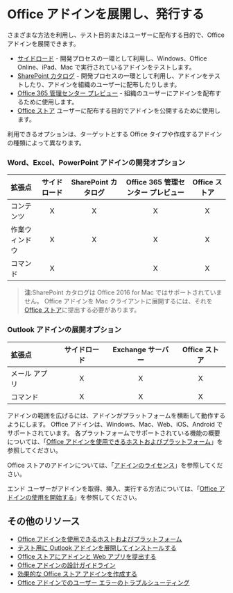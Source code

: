 
# Office アドインを展開し、発行する


さまざまな方法を利用し、テスト目的またはユーザーに配布する目的で、Office アドインを展開できます。

- [サイドロード](../testing/create-a-network-shared-folder-catalog-for-task-pane-and-content-add-ins.md) - 開発プロセスの一環として利用し、Windows、Office Online、iPad、Mac で実行されているアドインをテストします。
- [SharePoint カタログ](publish-task-pane-and-content-add-ins-to-an-add-in-catalog.md) - 開発プロセスの一環として利用し、アドインをテストしたり、アドインを組織のユーザーに配布したりします。
- [Office 365 管理センター プレビュー](https://support.office.com/en-ie/article/Deploy-Office-Add-Ins-in-Office-365-737e8c86-be63-44d7-bf02-492fa7cd9c3f?ui=en-US&rs=en-IE&ad=IE) - 組織のユーザーにアドインを配布するために使用します。
- [Office ストア] ユーザーに配布する目的でアドインを公開するために使用します。

利用できるオプションは、ターゲットとする Office タイプや作成するアドインの種類によって異なります。

### Word、Excel、PowerPoint アドインの開発オプション

| 拡張点            | サイドロード | SharePoint カタログ | Office 365 管理センター プレビュー | Office ストア |
|:----------------|:-----------:|:------------------:|:-------------------------------:|:------------:|
| コンテンツ         | X           | X                  | X                               | X            |
| 作業ウィンドウ       | X           | X                  | X                               | X            |
| コマンド         | X           |                    | X                               | X            |

> **注**:SharePoint カタログは Office 2016 for Mac ではサポートされていません。 Office アドインを Mac クライアントに展開するには、それを [Office ストア]に提出する必要があります。    

### Outlook アドインの展開オプション

| 拡張点     | サイドロード | Exchange サーバー | Office ストア |
|:---------|:-----------:|:---------------:|:------------:|
| メール アプリ | X           | X               | X            |
| コマンド  | X           | X               | X            |

アドインの範囲を広げるには、アドインがプラットフォームを横断して動作するようにします。 Office アドインは、Windows、Mac、Web、iOS、Android でサポートされています。 各プラットフォームでサポートされている機能の概要については、「[Office アドインを使用できるホストおよびプラットフォーム]」を参照してください。   

Office ストアのアドインについては、「[アドインのライセンス](https://msdn.microsoft.com/EN-US/library/office/jj163257.aspx)」を参照してください。

エンド ユーザーがアドインを取得、挿入、実行する方法については、「[Office アドインの使用を開始する](https://support.office.com/en-ie/article/Start-using-your-Office-Add-in-82e665c4-6700-4b56-a3f3-ef5441996862?ui=en-US&rs=en-IE&ad=IE)」を参照してください。

## その他のリソース

- [Office アドインを使用できるホストおよびプラットフォーム]
- [テスト用に Outlook アドインを展開してインストールする](../outlook/testing-and-tips.md) 
- [Office ストアにアドインと Web アプリを提出する][Office ストア]
- [Office アドインの設計ガイドライン](../design/add-in-design)
- [効果的な Office ストア アドインを作成する](https://msdn.microsoft.com/en-us/library/jj635874.aspx)
- [Office アドインでのユーザー エラーのトラブルシューティング](../testing/testing-and-troubleshooting.md)

[Office ストア]: http://msdn.microsoft.com/library/ff075782-1303-4517-91cc-b3d730e9b9ae%28Office.15%29.aspx
[Office アドインを使用できるホストおよびプラットフォーム]: http://dev.office.com/add-in-availability
